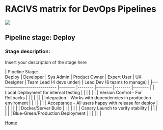 # __RACIVS matrix for DevOps Pipelines__   

<img src="https://user-images.githubusercontent.com/10748736/112030685-6c81be80-8b32-11eb-94b8-c2c01b8f4581.png">

## __Pipeline stage:__  Deploy  
### __Stage description:__  
Insert your description of the stage here  

| Pipeline Stage:<br>Deploy  | Developer  | Sys Admin  | Product Owner  | Expert User  | UX Designer  | Team Lead (4 devs under)  | Lead Dev (6 teams to manage)  |
|----------------------------- |-------- |-------- |-------- |-------- |-------- |
| Local Deployment for internal testing                       |         |         |         |         |         |
| Version Control - For Rollbacks                       |         |         |         |         |         |
| Integration - Works with dependencies in production enviroment                       |         |         |         |         |         |
| Acceptance - All users happy with release for deploy                       |         |         |         |         |         |
| Docker/Server Build                       |         |         |         |         |         |
| Canary Launch to verify stability                       |         |         |         |         |         |
| Blue-Green/Production Deployment                       |         |         |         |         |         |
 
[Home](../index.md)  
